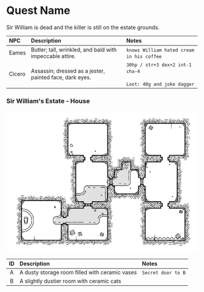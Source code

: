 # Quest Name
Sir William is dead and the killer is still on the estate grounds.

| NPC | Description | Notes |
|:--- |:--- |:--- |
| Eames | Butler; tall, wrinkled, and bald with impeccable attire. | `knows William hated cream in his coffee` |
| Cicero | Assassin; dressed as a jester, painted face, dark eyes. | `30hp / str+3 dex+2 int-1 cha-4`<br/><br/>`Loot: 40g and joke dagger` |

### Sir William's Estate - House
![alt text](./asylum_of_the_undead_prince.png "Title")

| ID | Description | Notes |
|:---:|:--- |:--- |
| A | A dusty storage room filled with ceramic vases | `Secret door to B` |
| B | A slightly dustier room with ceramic cats |  |
